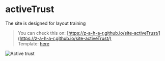 # activeTrust
The site is designed for layout training

> You can check this on: [https://z-a-h-a-r.github.io/site-activeTrust/](https://z-a-h-a-r.github.io/site-activeTrust/)  
> Template: [here](https://www.figma.com/file/NuKOlwqNbd6RiFbpU8Ea71/AT?node-id=1:3)

![Active trust](https://i.ibb.co/wRrTFMz/Screenshot-2021-08-15-140407.png)

